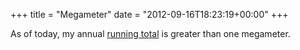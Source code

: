 +++
title = "Megameter"
date = "2012-09-16T18:23:19+00:00"
+++

As of today, my annual <a href="http://joshorndorff.com/runninglog?field_date_value[min][date]=2012-01-01&field_date_value[max][date]=2012-12-31">running total</a> is greater than one megameter.
			